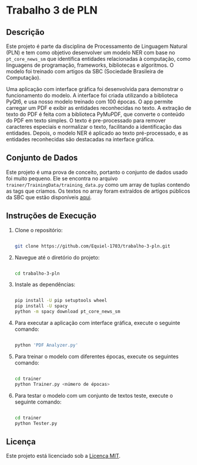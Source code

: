 # Trabalho 3 de PLN

## Descrição

Este projeto é parte da disciplina de Processamento de Linguagem Natural (PLN) e tem como objetivo desenvolver um modelo NER com base no `pt_core_news_sm` que identifica entidades relacionadas à computação, como linguagens de programação, frameworks, bibliotecas e algoritmos. O modelo foi treinado com artigos da SBC (Sociedade Brasileira de Computação).

Uma aplicação com interface gráfica foi desenvolvida para demonstrar o funcionamento do modelo. A interface foi criada utilizando a biblioteca PyQt6, e usa nosso modelo treinado com 100 épocas. O app permite carregar um PDF e exibir as entidades reconhecidas no texto. A extração de texto do PDF é feita com a biblioteca PyMuPDF, que converte o conteúdo do PDF em texto simples. O texto é pre-processado para remover caracteres especiais e normalizar o texto, facilitando a identificação das entidades. Depois, o modelo NER é aplicado ao texto pré-processado, e as entidades reconhecidas são destacadas na interface gráfica.

## Conjunto de Dados

Este projeto é uma prova de conceito, portanto o conjunto de dados usado foi muito pequeno. Ele se encontra no arquivo `trainer/TrainingData/training_data.py` como um array de tuplas contendo as tags que criamos. Os textos no array foram extraídos de artigos públicos da SBC que estão disponíveis [aqui](https://drive.google.com/drive/folders/1ZltMA-gIdFodY4-lNXMJUITI7YP8JKGe?usp=sharing).

## Instruções de Execução

1. Clone o repositório:

    ```bash

    git clone https://github.com/Equiel-1703/trabalho-3-pln.git
    
    ```

2. Navegue até o diretório do projeto:

    ```bash

    cd trabalho-3-pln

    ```

3. Instale as dependências:

    ```bash

    pip install -U pip setuptools wheel
    pip install -U spacy
    python -m spacy download pt_core_news_sm

    ```

4. Para executar a aplicação com interface gráfica, execute o seguinte comando:

    ```bash

    python 'PDF Analyzer.py'

    ```

5. Para treinar o modelo com diferentes épocas, execute os seguintes comando:

    ```bash

    cd trainer
    python Trainer.py <número de épocas>

    ```

6. Para testar o modelo com um conjunto de textos teste, execute o seguinte comando:

    ```bash

    cd trainer
    python Tester.py

    ```

## Licença

Este projeto está licenciado sob a [Licença MIT](https://opensource.org/licenses/MIT).
